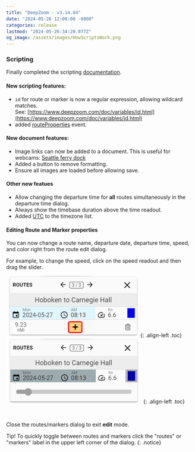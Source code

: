 ```yaml
---
title: "DeepZoom - v3.14.84"
date: "2024-05-26 12:00:00 -0800"
categories: release 
lastmod: "2024-05-26:34:20.077Z"
og_image: /assets/images/HowScriptsWork.png
---
```


### Scripting

Finally completed the scripting [documentation](https://deepzoom.com/doc/index.html).

#### New scripting features:
- `id` for route or marker is now a regular expression, allowing wildcard matches.  
    See: [https://www.deepzoom.com/doc/variables/id.html](https://www.deepzoom.com/doc/variables/id.html)
- added [routeProperties](https://www.deepzoom.com/doc/functions/routeProperties.html) event.

#### New document features:
- Image links can now be added to a document.  This is useful for webcams: [Seattle ferry dock](https://deepzoom.com/marker/8866753532864865/0)
- Added a button to remove formatting.
- Ensure all images are loaded before allowing save.

#### Other new featues
- Allow changing the departure time for **all** routes simultaneously in the departure time dialog.
- Always show the timebase duration above the time readout.
- Added [UTC](https://deepzoom.com/settings) to the timezone list.


#### Editing Route and Marker properties

You can now change a route name, departure date, departure time, speed, and color right from the route edit dialog.

For example, to change the speed, click on the speed readout and then drag the slider.

![](/assets/images/route-edits.png){: .align-left .toc} 
![](/assets/images/route-edit-speed.png){: .align-left .toc} 

<br/>
<div style="clear: left"></div>

Close the routes/markers dialog to exit **edit** mode.

Tip! To quickly toggle between routes and markers click the "routes" or "markers" label in the upper left corner of the dialog.
{: .notice}

